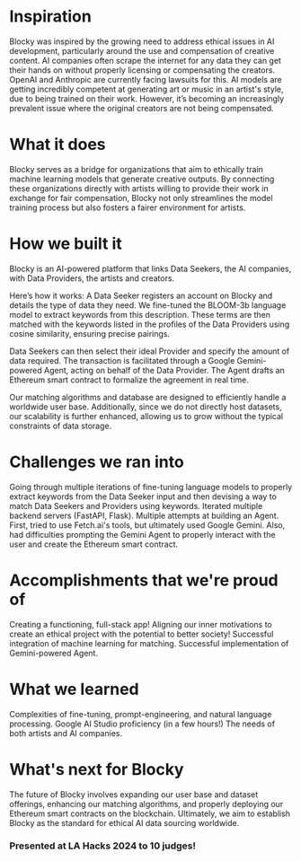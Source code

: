 # Inspiration
Blocky was inspired by the growing need to address ethical issues in AI development, particularly around the use and compensation of creative content. AI companies often scrape the internet for any data they can get their hands on without properly licensing or compensating the creators. OpenAI and Anthropic are currently facing lawsuits for this. AI models are getting incredibly competent at generating art or music in an artist's style, due to being trained on their work. However, it’s becoming an increasingly prevalent issue where the original creators are not being compensated.

# What it does
Blocky serves as a bridge for organizations that aim to ethically train machine learning models that generate creative outputs. By connecting these organizations directly with artists willing to provide their work in exchange for fair compensation, Blocky not only streamlines the model training process but also fosters a fairer environment for artists.

# How we built it
Blocky is an AI-powered platform that links Data Seekers, the AI companies, with Data Providers, the artists and creators.

Here’s how it works: A Data Seeker registers an account on Blocky and details the type of data they need. We fine-tuned the BLOOM-3b language model to extract keywords from this description. These terms are then matched with the keywords listed in the profiles of the Data Providers using cosine similarity, ensuring precise pairings.

Data Seekers can then select their ideal Provider and specify the amount of data required. The transaction is facilitated through a Google Gemini-powered Agent, acting on behalf of the Data Provider. The Agent drafts an Ethereum smart contract to formalize the agreement in real time.

Our matching algorithms and database are designed to efficiently handle a worldwide user base. Additionally, since we do not directly host datasets, our scalability is further enhanced, allowing us to grow without the typical constraints of data storage.

# Challenges we ran into
Going through multiple iterations of fine-tuning language models to properly extract keywords from the Data Seeker input and then devising a way to match Data Seekers and Providers using keywords.
Iterated multiple backend servers (FastAPI, Flask).
Multiple attempts at building an Agent. First, tried to use Fetch.ai's tools, but ultimately used Google Gemini. Also, had difficulties prompting the Gemini Agent to properly interact with the user and create the Ethereum smart contract.

# Accomplishments that we're proud of
Creating a functioning, full-stack app!
Aligning our inner motivations to create an ethical project with the potential to better society!
Successful integration of machine learning for matching.
Successful implementation of Gemini-powered Agent.

# What we learned
Complexities of fine-tuning, prompt-engineering, and natural language processing.
Google AI Studio proficiency (in a few hours!)
The needs of both artists and AI companies.

# What's next for Blocky
The future of Blocky involves expanding our user base and dataset offerings, enhancing our matching algorithms, and properly deploying our Ethereum smart contracts on the blockchain. Ultimately, we aim to establish Blocky as the standard for ethical AI data sourcing worldwide.


### Presented at LA Hacks 2024 to 10 judges!
